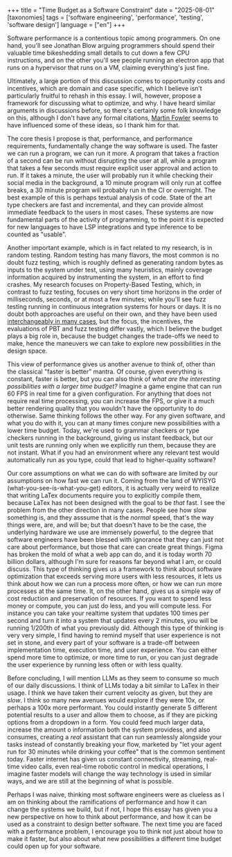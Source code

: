 +++
title = "Time Budget as a Software Constraint"
date = "2025-08-01"
[taxonomies]
tags = ['software engineering', 'performance', 'testing', 'software design']
language = ["en"]
+++

Software performance is a contentious topic among programmers. On one hand, you'll see Jonathan Blow arguing programmers should spend their valuable time bikeshedding small details to cut down a few CPU instructions, and on the other you'll see people running an electron app that runs on a hypervisor that runs on a VM, claiming everything's just fine.

Ultimately, a large portion of this discussion comes to opportunity costs and incentives, which are domain and case specific, which I believe isn’t particularly fruitful to rehash in this essay. I will, however, propose a framework for discussing what to optimize, and why. I have heard similar arguments in discussions before, so there's certainly some folk knowledge on this, although I don't have any formal citations, [Martin Fowler](https://martinfowler.com/articles/practical-test-pyramid.html) seems to have influenced some of these ideas, so I thank him for that.

The core thesis I propose is that, performance, and performance requirements, fundamentally change the way software is used. The faster we can run a program, we can run it more. A program that takes a fraction of a second can be run without disrupting the user at all, while a program that takes a few seconds must require explicit user approval and action to run. If it takes a minute, the user will probably run it while checking their social media in the background, a 10 minute program will only run at coffee breaks, a 30 minute program will probably run in the CI or overnight. The best example of this is perhaps textual analysis of code. State of the art type checkers are fast and incremental, and they can provide almost immediate feedback to the users in most cases. These systems are now fundamental parts of the activity of programming, to the point it is expected for new languages to have LSP integrations and type inference to be counted as "usable".

Another important example, which is in fact related to my research, is in random testing. Random testing has many flavors, the most common is no doubt fuzz testing, which is roughly defined as generating random bytes as inputs to the system under test, using many heuristics, mainly coverage information acquired by instrumenting the system, in an effort to find crashes. My research focuses on Property-Based Testing, which, in contrast to fuzz testing, focuses on very short time horizons in the order of milliseconds, seconds, or at most a few minutes; while you'll see fuzz testing running in continuous integration systems for hours or days. It is no doubt both approaches are useful on their own, and they have been used [interchangeably in many cases](https://antithesis.com/resources/reliability_glossary/#fuzz-testing), but the focus, the incentives, the evaluations of PBT and fuzz testing differ vastly, which I believe the budget plays a big role in, because the budget changes the trade-offs we need to make, hence the  maneuvers we can take to explore new possibilities in the design space.

This view of performance gives us another avenue to think of, other than the classical "faster is better" mantra. Of course, given everything is constant, faster is better, but you can also think of *what are the interesting possibilities with a larger time budget?* Imagine a game engine that can run 60 FPS in real time for a given configuration. For anything that does not require real time processing, you can increase the FPS, or give it a much better rendering quality that you wouldn't have the opportunity to do otherwise. Same thinking follows the other way. For any given software, and what you do with it, you can at many times conjure new possibilities with a lower time budget. Today, we're used to grammar checkers or type checkers running in the background, giving us instant feedback, but our unit tests are running only when we explicitly run them, because they are not instant. What if you had an environment where any relevant test would automatically run as you type, could that lead to higher-quality software?

Our core assumptions on what we can do with software are limited by our assumptions on how fast we can run it. Coming from the land of WYISYG (what-you-see-is-what-you-get) editors, it is actually very weird to realize that writing LaTex documents require you to explicitly compile them, because LaTex has not been designed with the goal to be *that* fast. I see the problem from the other direction in many cases. People see how slow something is, and they asssume that is the *normal* speed, that's the way things were, are, and will be; but that doesn't have to be the case, the underlying hardware we use are immensely powerful, to the degree that software engineers have been blessed with ignorance that they can just not care about performance, but those that care can create great things. Figma has broken the mold of what a web app can do, and it is today worth 70 billion dollars, although I'm sure for reasons far beyond what I am, or could discuss. This type of thinking gives us a framework to think about software optimization that exceeds serving more users with less resources, it lets us think about how we can run a process more often, or how we can run more processes at the same time. It, on the other hand, gives us a simple way of cost reduction and preservation of resources. If you want to spend less money or compute, you can just do less, and you will compute less. For instance you can take your realtime system that updates 100 times per second and turn it into a system that updates every 2 minutes, you will be running 1/200th of what you previously did. Although this type of thinking is very very simple, I find having to remind myself that user experience is not set in stone, and every part of your software is a trade-off between implementation time, execution time, and user experience. You can either spend more time to optimize, or more time to run, or you can just degrade the user experience by running less often or with less quality.

Before concluding, I will mention LLMs as they seem to consume so much of our daily discussions. I think of LLMs today a bit similar to LaTex in their usage. I think we have taken their current velocity as given, but they are *slow*. I think so many new avenues would explore if they were 10x, or perhaps a 100x more performant. You could instantly generate 5 different potential results to a user and allow them to choose, as if they are picking options from a dropdown in a form. You could feed much larger data, increase the amount o information both the system providess, and also consumes, creating a *real* assistant that can run seamlessly alongside your tasks instead of constantly breaking your flow, marketed by "let your agent run for 30 minutes while drinking your coffee" that is the common sentiment today. Faster internet has given us constant connectivity, streaming, real-time video calls, even real-time robotic control in medical operations, I imagine faster models will change the way technology is used in similar ways, and we are still at the beginning of what is possible.

Perhaps I was naive, thinking most software engineers were as clueless as I am on thinking about the ramifications of performance and how it can change the systems we build, but if not, I hope this essay has given you a new perspective on how to think about performance, and how it can be used as a constraint to design better software. The next time you are faced with a performance problem, I encourage you to think not just about how to make it faster, but also about what new possibilities a different time budget could open up for your software.
